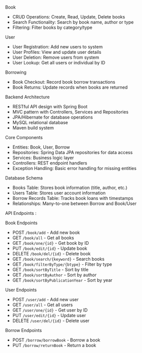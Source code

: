 

Book 
- CRUD Operations: Create, Read, Update, Delete books
- Search Functionality: Search by book name, author or type
- Filtering: Filter books by category/type

User 
- User Registration: Add new users to system
- User Profiles: View and update user details
- User Deletion: Remove users from system
- User Lookup: Get all users or individual by ID

Borrowing 
- Book Checkout: Record book borrow transactions
- Book Returns: Update records when books are returned

Backend Architecture
- RESTful API design with Spring Boot
- MVC pattern with Controllers, Services and Repositories
- JPA/Hibernate for database operations
- MySQL relational database
- Maven build system

Core Components
- Entities: Book, User, Borrow 
- Repositories: Spring Data JPA repositories for data access
- Services: Business logic layer
- Controllers: REST endpoint handlers
- Exception Handling: Basic error handling for missing entities

Database Schema
- Books Table: Stores book information (title, author, etc.)
- Users Table: Stores user account information
- Borrow Records Table: Tracks book loans with timestamps
- Relationships: Many-to-one between Borrow and Book/User


API Endpoints :

Book Endpoints
- POST `/book/add` - Add new book
- GET `/book/all` - Get all books
- GET `/book/one/{id}` - Get book by ID
- PUT `/book/edit/{id}` - Update book
- DELETE `/book/del/{id}` - Delete book
- GET `/book/search/{keyword}` - Search books
- GET `/book/filterByType/{btype}` - Filter by type
- GET `/book/sortByTitle` - Sort by title
- GET `/book/sortByAuthor` - Sort by author
- GET `/book/sortByPublicationYear` - Sort by year

User Endpoints
- POST `/user/add` - Add new user
- GET `/user/all` - Get all users
- GET `/user/one/{id}` - Get user by ID
- PUT `/user/edit/{id}` - Update user
- DELETE `/user/del/{id}` - Delete user

Borrow Endpoints
- POST `/borrow/borrowBook` - Borrow a book
- PUT `/borrow/returnBook` - Return a book


